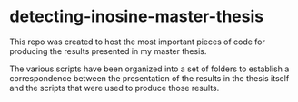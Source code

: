 # detecting-inosine-master-thesis
This repo was created to host the most important pieces of code for producing the results presented in my master thesis. 

The various scripts have been organized into a set of folders to establish a correspondence between the presentation of the results in the thesis itself and the scripts that were used to produce those results. 
